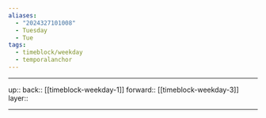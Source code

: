 ```yaml
---
aliases:
  - "2024327101008"
  - Tuesday
  - Tue
tags:
  - timeblock/weekday
  - temporalanchor
---
```




***

up:: 
back:: [[timeblock-weekday-1]]
forward:: [[timeblock-weekday-3]]
layer:: 

***
